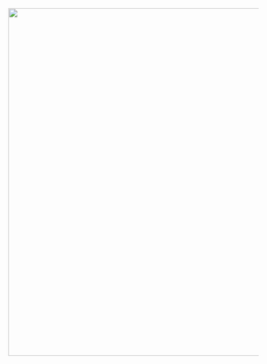 

<div align="center">
<img src="https://github.com/luizakuze/luizakuze/assets/111708035/ab430cbf-a8ed-4992-8627-ca6c6c613b27" width="700px" align="center">


</div>
